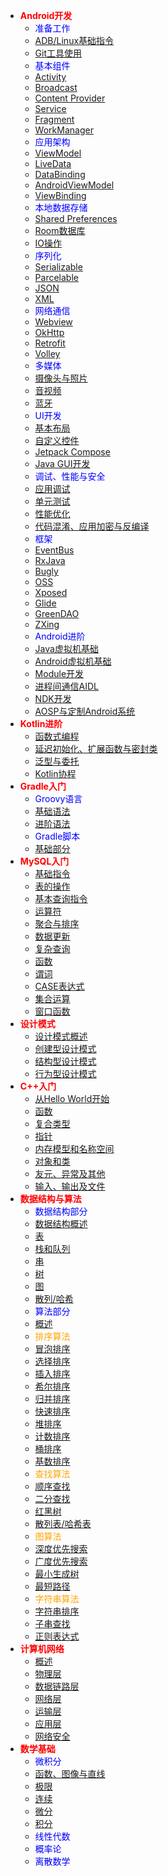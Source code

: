 * <font color=red>**Android开发**</font>
  * <font color=blue>准备工作</font>
  * [ADB/Linux基础指令](Android/basicom.md)
  * [Git工具使用](Android/git.md)
  * <font color=blue>基本组件</font>
  * [Activity](Android/activity.md)
  * [Broadcast](Android/broadcast.md)
  * [Content Provider](Android/contpro.md)
  * [Service](Android/service.md)
  * [Fragment](Android/fg.md)
  * [WorkManager](Android/wm.md)
  * <font color=blue>应用架构</font>
  * [ViewModel](Android/vm.md)
  * [LiveData](Android/ld.md)
  * [DataBinding](Android/db.md)
  * [AndroidViewModel](Android/avm.md)
  * [ViewBinding](Android/vb.md)
  * <font color=blue>本地数据存储</font>
  * [Shared Preferences](Android/sp.md)
  * [Room数据库](Android/room.md)
  * [IO操作](Android/io.md)
  * <font color=blue>序列化</font>
  * [Serializable](Android/serial.md)
  * [Parcelable](Android/parcel.md)
  * [JSON](Android/json.md)
  * [XML](Android/xml.md)
  * <font color=blue>网络通信</font>
  * [Webview](Android/wv.md)
  * [OkHttp](Android/oh.md)
  * [Retrofit](Android/retr.md)
  * [Volley](Android/volley.md)
  * <font color=blue>多媒体</font>
  * [摄像头与照片](Android/photo.md)
  * [音视频](Android/msc.md)
  * [蓝牙](Android/bt.md)
  * <font color=blue>UI开发</font>
  * [基本布局](Android/lo.md)
  * [自定义控件](Android/controller.md)
  * [Jetpack Compose](Android/jc.md)
  * [Java GUI开发](Android/gui.md)
  * <font color=blue>调试、性能与安全</font>
  * [应用调试](Android/debug.md)
  * [单元测试](Android/unit.md)
  * [性能优化](Android/perf.md)
  * [代码混淆、应用加密与反编译](Android/proguard.md)
  * <font color=blue>框架</font>
  * [EventBus](Android/eb.md)
  * [RxJava](Android/rxjava.md)
  * [Bugly](Android/bugly.md)
  * [OSS](Android/oss.md)
  * [Xposed](Android/xposed.md)
  * [Glide](Android/glide.md)
  * [GreenDAO](Android/xxx.md)
  * [ZXing](xxx.md)
  * <font color=blue>Android进阶</font>
  * [Java虚拟机基础](Android/jvm.md)
  * [Android虚拟机基础](Android/art.md)
  * [Module开发](Android/mod.md)
  * [进程间通信AIDL](Android/xxx.md)
  * [NDK开发](Android/ndk.md)
  * [AOSP与定制Android系统](Android/xxx.md)
* <font color=red>**Kotlin进阶**</font>
  * [函数式编程](Kotlin/func.md)
  * [延迟初始化、扩展函数与密封类](Kotlin/late.md)
  * [泛型与委托](Kotlin/gen.md)
  * [Kotlin协程](Kotlin/coroutine.md)
* <font color=red>**Gradle入门**</font>
  * <font color=blue>Groovy语言</font>
  * [基础语法](Gradle/Groovy语言入门_基本语法.md)
  * [进阶语法](Gradle/Groovy语言入门_进阶语法.md) 
  * <font color=blue>Gradle脚本</font>
  * [基础部分](Gradle/Gradle脚本编写_入门部分.md)
* <font color=red>**MySQL入门**</font>
  * [基础指令](MySQL/basicom.md) 
  * [表的操作](MySQL/tables.md)
  * [基本查询指令](MySQL/query.md)
  * [运算符](MySQL/opr.md)
  * [聚合与排序](MySQL/agg&sort.md)
  * [数据更新](MySQL/dataud.md)
  * [复杂查询](MySQL/cplxq.md)
  * [函数](MySQL/func.md)
  * [谓词](MySQL/pred.md)
  * [CASE表达式](MySQL/case.md)
  * [集合运算](MySQL/set.md)
  * [窗口函数](MySQL/window.md)
* <font color=red>**设计模式**</font>
  * [设计模式概述](DesignPattern/概述.md)
  * [创建型设计模式](DesignPattern/创建型设计模式.md)
  * [结构型设计模式](DesignPattern/结构型设计模式.md)
  * [行为型设计模式](DesignPattern/行为型设计模式.md)
* <font color=red>**C++入门**</font>
  * [从Hello World开始](/CPP/helloworld.md)
  * [函数](/CPP/function.md)
  * [复合类型](/CPP/complex.md)
  * [指针](xxx.md)
  * [内存模型和名称空间](xxx.md)
  * [对象和类](xxx.md)
  * [友元、异常及其他](xxx.md)
  * [输入、输出及文件](xxx.md)
* <font color=red>**数据结构与算法**</font>
  * <font color=blue>数据结构部分</font>
  * [数据结构概述](/DataStructure/intro.md)
  * [表](DataStructure/list.md)
  * [栈和队列](DataStructure/stack.md)
  * [串](DataStructure/string.md)
  * [树](DataStructure/tree.md)
  * [图](DataStructure/graph.md)
  * [散列/哈希](DataStructure/hash.md)
  * <font color=blue>算法部分</font>
  * [概述](Algorithm/introduction.md)
  * <font color=orange>排序算法</font>
  * [冒泡排序](xxx.md)
  * [选择排序](xxx.md)
  * [插入排序](xxx.md)
  * [希尔排序](xxx.md)
  * [归并排序](xxx.md)
  * [快速排序](xxx.md)
  * [堆排序](xxx.md)
  * [计数排序](xxx.md)
  * [桶排序](xxx.md)
  * [基数排序](xxx.md)
  * <font color=orange>查找算法</font>
  * [顺序查找](xxx.md)
  * [二分查找](xxx.md)
  * [红黑树](xxx.md)
  * [散列表/哈希表](xxx.md)
  * <font color=orange>图算法</font>
  * [深度优先搜索](xxx.md)
  * [广度优先搜索](xxx.md)
  * [最小生成树](xxx.md)
  * [最短路径](xxx.md)
  * <font color=orange>字符串算法</font>
  * [字符串排序](xxx.md)
  * [子串查找](xxx.md)
  * [正则表达式](Android/regx.md)
* <font color=red>**计算机网络**</font>
  * [概述](ComputerNetwork/Chapter_1_概述.md)
  * [物理层](ComputerNetwork/Chapter_2_物理层.md) 
  * [数据链路层](ComputerNetwork/Chapter_3_数据链路层.md)
  * [网络层](ComputerNetwork/Chapter_4_网络层.md)
  * [运输层](ComputerNetwork/Chapter_5_运输层.md)
  * [应用层](ComputerNetwork/Chapter_6_应用层.md)
  * [网络安全](ComputerNetwork/Chapter_7_网络安全.md)
* <font color=red>**数学基础**</font>
  * <font color=blue>微积分</font>
  * [函数、图像与直线](xxx.md)
  * [极限](xxx.md)
  * [连续](xxx.md)
  * [微分](xxx.md)
  * [积分](xxx.md)
  * <font color=blue>线性代数</font>
  * <font color=blue>概率论</font>
  * <font color=blue>离散数学</font>